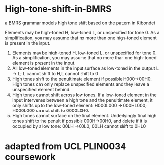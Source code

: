 # High-tone-shift-in-BMRS
a BMRS grammar models high tone shift based on the pattern in Kibondei

Elements may be high-toned H, low-toned L, or unspecified for tone 0. As a simplification, you may assume that no more than one high-toned element is present in the
input.

1. Elements may be high-toned H, low-toned L, or unspecified for tone 0. As a simplification, you may assume that no more than one high-toned element is present in the input.
2. All low-toned elements in the input surface as low-toned in the output L → L; L cannot shift to H,L cannot shift to 0
3. High tones shift to the penultimate element if possible H000→00H0. High tones can only replace unspecified elements and they leave a unspecified element behind.
4. High tones cannot shift across low tones. If a low-toned element in the input intervenes between a high tone and the penultimate element, it only shifts up to the low-toned element: H000L000 → 000HL000; H000L000 cannot shift to 0000L0H0.
5. High tones cannot surface on the final element. Underlyingly final high tones shift to the penult if possible 000H→00H0, and delete if it is occupied by a low tone: 00LH →00L0; 00LH cannot shift to 0HL0

# adapted from UCL PLIN0034 coursework

